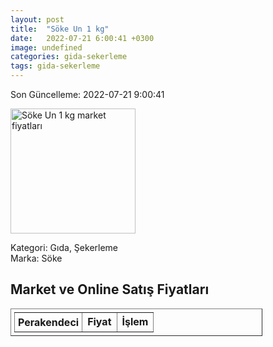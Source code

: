 ```yaml
---
layout: post
title:  "Söke Un 1 kg"
date:   2022-07-21 6:00:41 +0300
image: undefined
categories: gida-sekerleme
tags: gida-sekerleme
---
```


Son Güncelleme: 2022-07-21 9:00:41

<img src="undefined" width="200" alt="Söke Un 1 kg market fiyatları" />

Kategori: Gıda, Şekerleme
<br />
Marka: Söke

<h2>Market ve Online Satış Fiyatları</h2>

<table border="1" style="padding: 5px;width:80%;">
  <tr>
    <td style="padding: 5px;"><strong>Perakendeci</strong></td>
    <td><strong>Fiyat</strong></td>
    <td><strong>İşlem</strong></td>
  </tr>
  
</table>
